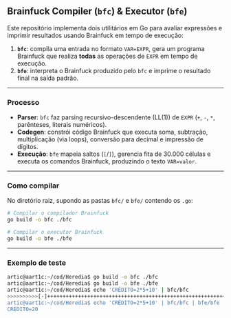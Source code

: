 ## Brainfuck Compiler (`bfc`) & Executor (`bfe`)

Este repositório implementa dois utilitários em Go para avaliar expressões e imprimir resultados usando Brainfuck em tempo de execução:

1. **`bfc`**: compila uma entrada no formato `VAR=EXPR`, gera um programa Brainfuck que realiza **todas** as operações de `EXPR` em tempo de execução.
2. **`bfe`**: interpreta o Brainfuck produzido pelo `bfc` e imprime o resultado final na saída padrão.

---

### Processo

* **Parser**: `bfc` faz parsing recursivo-descendente (LL(1)) de `EXPR` (`+`, `-`, `*`, parênteses, literais numéricos).
* **Codegen**: constrói código Brainfuck que executa soma, subtração, multiplicação (via loops), conversão para decimal e impressão de dígitos.
* **Execução**: `bfe` mapeia saltos (`[`/`]`), gerencia fita de 30.000 células e executa os comandos Brainfuck, produzindo o texto `VAR=valor`.

---

### Como compilar

No diretório raiz, supondo as pastas `bfc/` e `bfe/` contendo os `.go`:

```bash
# Compilar o compilador Brainfuck
go build -o bfc ./bfc

# Compilar o executor Brainfuck
go build -o bfe ./bfe
```

---

### Exemplo de teste

```bash
artic@aart1c:~/cod/Heredia$ go build -o bfc ./bfc
artic@aart1c:~/cod/Heredia$ go build -o bfe ./bfe
artic@aart1c:~/cod/Heredia$ echo 'CRÉDITO=2*5+10' | bfc/bfc
>>>>>>>>>>[-]+++++++++++++++++++++++++++++++++++++++++++++++++++++++++++++++++++.[-]++++++++++++++++++++++++++++++++++++++++++++++++++++++++++++++++++++++++++++++++++.[-]+++++++++++++++++++++++++++++++++++++++++++++++++++++++++++++++++++++++++++++++++++++++++++++++++++++++++++++++++++++++++++++++++++++++++++++++++++++++++++++++++++++++++++++++++++++++++++++++++++.[-]+++++++++++++++++++++++++++++++++++++++++++++++++++++++++++++++++++++++++++++++++++++++++++++++++++++++++++++++++++++++++++++++++++++++++.[-]++++++++++++++++++++++++++++++++++++++++++++++++++++++++++++++++++++.[-]+++++++++++++++++++++++++++++++++++++++++++++++++++++++++++++++++++++++++.[-]++++++++++++++++++++++++++++++++++++++++++++++++++++++++++++++++++++++++++++++++++++.[-]+++++++++++++++++++++++++++++++++++++++++++++++++++++++++++++++++++++++++++++++.[-]+++++++++++++++++++++++++++++++++++++++++++++++++++++++++++++.<<<<<<<<<<[-]++>[-]+++++>[-]>[-]<<<[->[->+>+<<]>>[-<<+>>]<<<]>>[-<<+>>]<<>[-]++++++++++[-<+>]<>[-]<[---------->+<]>[++++++++++++++++++++++++++++++++++++++++++++++++.[-]]<++++++++++++++++++++++++++++++++++++++++++++++++.[-]
artic@aart1c:~/cod/Heredia$ echo 'CRÉDITO=2*5+10' | bfc/bfc | bfe/bfe
CRÉDITO=20
```
